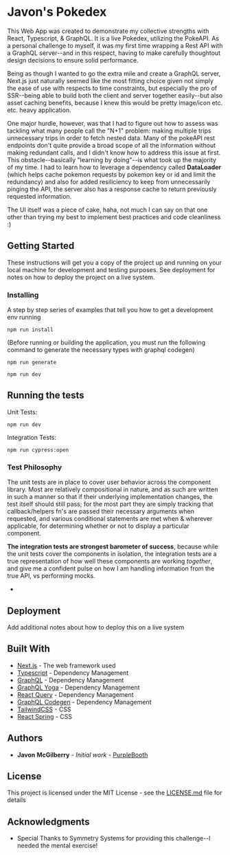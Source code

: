 # Javon's Pokedex

This Web App was created to demonstrate my collective strengths with React, Typescript, & GraphQL. It is a live Pokedex, utilizing the PokeAPI. As a personal challenge to myself, it was my first time wrapping a Rest API with a GraphQL server--and in this respect, having to make carefully thoughtout design decisions to ensure solid performance.

Being as though I wanted to go the extra mile and create a GraphQL server, Next.js just naturally seemed like the most fitting choice given not simply the ease of use with respects to time constraints, but especially the pro of SSR--being able to build both the client and server together easily--but also asset caching benefits, because I knew this would be pretty image/icon etc. etc. heavy application.

One major hurdle, however, was that I had to figure out how to assess was tackling what many people call the "N+1" problem: making multiple trips unnecessary trips in order to fetch nested data. Many of the pokeAPI rest endpoints don't quite provide a broad scope of all the information without making redundant calls, and I didn't know how to address this issue at first. This obstacle--basically "learning by doing"--is what took up the majority of my time. I had to learn how to leverage a dependency called **DataLoader** (which helps cache pokemon requests by pokemon key or id and limit the redundancy) and also for added resiliciency to keep from unnecessarily pinging the API, the server also has a response cache to return previously requested information.

The UI itself was a piece of cake, haha, not much I can say on that one other than trying my best to implement best practices and code cleanliness :)

## Getting Started

These instructions will get you a copy of the project up and running on your local machine for development and testing purposes. See deployment for notes on how to deploy the project on a live system.

### Installing

A step by step series of examples that tell you how to get a development env running

```
npm run install
```

(Before running or building the application, you must run the following command to generate the necessary types with graphql codegen)

```
npm run generate
```

```
npm run dev
```

## Running the tests

Unit Tests:

```
npm run dev
```

Integration Tests:

```
npm run cypress:open
```

### Test Philosophy

The unit tests are in place to cover user behavior across the component library. Most are relatively compositional in nature, and as such are written in such a manner so that if their underlying implementation changes, the test itself should still pass; for the most part they are simply tracking that callback/helpers fn's are passed their necessary arguments when requested, and various conditional statements are met when & wherever applicable, for determining whether or not to display a particular component.

**The integration tests are strongest barometer of success**, because while the unit tests cover the components in isolation, the integration tests are a true representation of how well these components are working _together_, and give me a confident pulse on how I am handling information from the true API, vs performing mocks.

-

## Deployment

Add additional notes about how to deploy this on a live system

## Built With

- [Next.js](https://nextjs.org/) - The web framework used
- [Typescript](https://www.typescriptlang.org/) - Dependency Management
- [GraphQL](https://graphql.org/) - Dependency Management
- [GraphQL Yoga](https://www.the-guild.dev/graphql/yoga-server) - Dependency Management
- [React Query](https://tanstack.com/query/v4/?from=reactQueryV3&original=https://react-query-v3.tanstack.com/) - Dependency Management
- [GraphQL Codegen](https://www.the-guild.dev/graphql/codegen) - Dependency Management
- [TailwindCSS](https://tailwindcss.com/) - CSS
- [React Spring](https://react-spring.dev/) - CSS

## Authors

- **Javon McGilberry** - _Initial work_ - [PurpleBooth](https://github.com/javonmcgilberry)

## License

This project is licensed under the MIT License - see the [LICENSE.md](LICENSE.md) file for details

## Acknowledgments

- Special Thanks to Symmetry Systems for providing this challenge--I needed the mental exercise!
